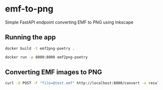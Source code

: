 # emf-to-png

Simple FastAPI endpoint converting EMF to PNG using Inkscape

## Running the app

```bash
docker build -t emf2png-poetry .

docker run -p 8000:8000 emf2png-poetry
```

## Converting EMF images to PNG

```bash
curl -X POST -F "file=@test.emf" http://localhost:8000/convert -o result.png
```